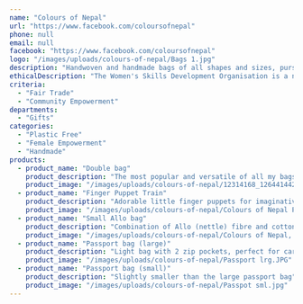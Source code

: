 ```yaml
---
name: "Colours of Nepal"
url: "https://www.facebook.com/coloursofnepal"
phone: null
email: null
facebook: "https://www.facebook.com/coloursofnepal"
logo: "/images/uploads/colours-of-nepal/Bags 1.jpg"
description: "Handwoven and handmade bags of all shapes and sizes, purses and children's stuffed toys. Products are mainly cotton and some are combined with Allo fibre (a nettle indigenous to Nepal). Each piece is impeccably made with a very tight weave using a back strap hand loom and perfect stitching. All products are made by the Women's Skills Development Organisation in Nepal."
ethicalDescription: "The Women's Skills Development Organisation is a not for profit, fair trade organisation that has been supporting the women of Nepal for decades. Their focus is women who are socially or economically disadvantaged, be they single mothers, divorced women or women with a disability. The women of WSDO are taught the weaving, sewing and business skills they need to be able to support themselves, their families and communities. I believe in supporting grass roots organisations that empower local people to take control of their own lives."
criteria:
  - "Fair Trade"
  - "Community Empowerment"
departments:
  - "Gifts"
categories:
  - "Plastic Free"
  - "Female Empowerment"
  - "Handmade"
products:
  - product_name: "Double bag"
    product_description: "The most popular and versatile of all my bags. Not too big and not too small with 5 pockets to seperate all your bits and pieces."
    product_image: "/images/uploads/colours-of-nepal/12314168_1264414426918704_853310350913630931_o.jpg"
  - product_name: "Finger Puppet Train"
    product_description: "Adorable little finger puppets for imaginative play"
    product_image: "/images/uploads/colours-of-nepal/Colours of Nepal Puppet Train.JPG"
  - product_name: "Small Allo bag"
    product_description: "Combination of Allo (nettle) fibre and cotton"
    product_image: "/images/uploads/colours-of-nepal/Colours of Nepal, Allo bag.JPG"
  - product_name: "Passport bag (large)"
    product_description: "Light bag with 2 zip pockets, perfect for carrying a smaller amount"
    product_image: "/images/uploads/colours-of-nepal/Passport lrg.JPG"
  - product_name: "Passport bag (small)"
    product_description: "Slightly smaller than the large passport bag"
    product_image: "/images/uploads/colours-of-nepal/Passpot sml.jpg"
---
```

